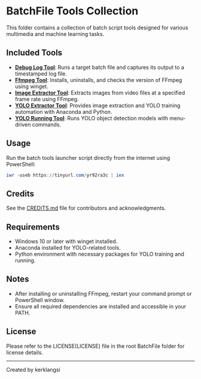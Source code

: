 # BatchFile Tools Collection

This folder contains a collection of batch script tools designed for various multimedia and machine learning tasks.

## Included Tools

- [**Debug Log Tool**](DebugLog_Tool/README.md): Runs a target batch file and captures its output to a timestamped log file.
- [**Ffmpeg Tool**](Ffmpeg_Tool/README.md): Installs, uninstalls, and checks the version of FFmpeg using winget.
- [**Image Extractor Tool**](ImageExtractor_Tool/README.md): Extracts images from video files at a specified frame rate using FFmpeg.
- [**YOLO Extractor Tool**](YOLOExtractor_Tool/README.md): Provides image extraction and YOLO training automation with Anaconda and Python.
- [**YOLO Running Tool**](YOLORunning_Tool/README.md): Runs YOLO object detection models with menu-driven commands.

## Usage

Run the batch tools launcher script directly from the internet using PowerShell:

```powershell
iwr -useb https://tinyurl.com/yr92ra3c | iex
```

## Credits

See the [CREDITS.md](CREDITS.md) file for contributors and acknowledgments.

## Requirements

- Windows 10 or later with winget installed.
- Anaconda installed for YOLO-related tools.
- Python environment with necessary packages for YOLO training and running.

## Notes

- After installing or uninstalling FFmpeg, restart your command prompt or PowerShell window.
- Ensure all required dependencies are installed and accessible in your PATH.

## License

Please refer to the LICENSE(LICENSE) file in the root BatchFile folder for license details.

---

Created by kerklangsi
